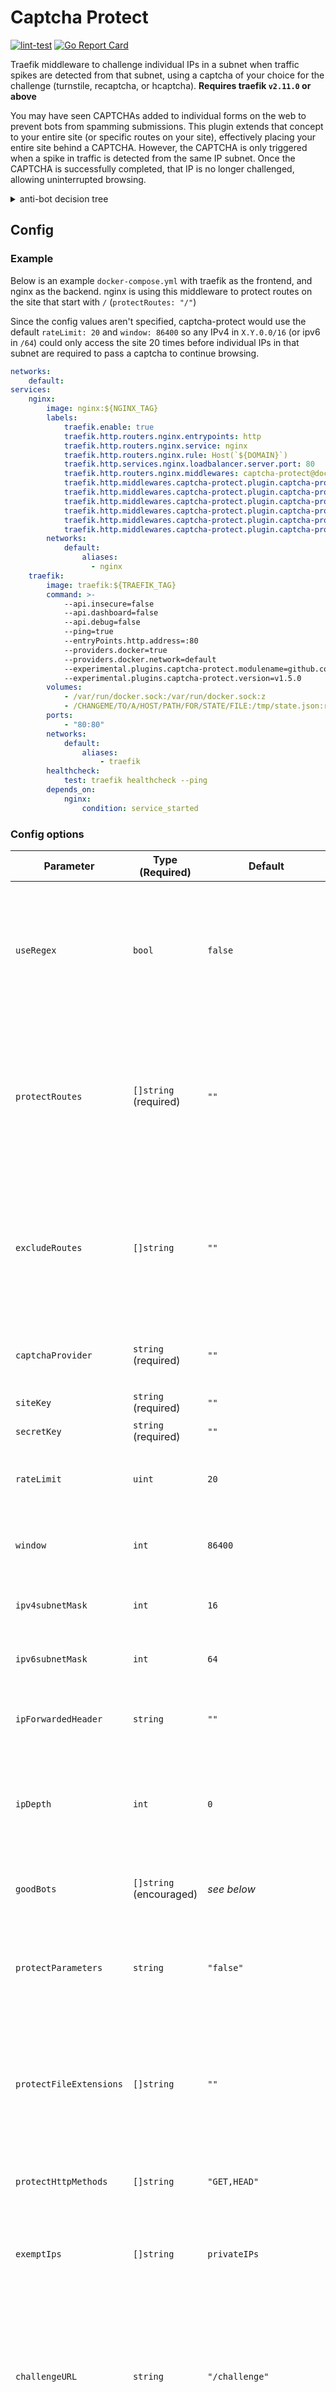 # Captcha Protect
[![lint-test](https://github.com/libops/captcha-protect/actions/workflows/lint-test.yml/badge.svg)](https://github.com/libops/captcha-protect/actions/workflows/lint-test.yml)
[![Go Report Card](https://goreportcard.com/badge/github.com/libops/captcha-protect)](https://goreportcard.com/report/github.com/libops/captcha-protect)

Traefik middleware to challenge individual IPs in a subnet when traffic spikes are detected from that subnet, using a captcha of your choice for the challenge (turnstile, recaptcha, or hcaptcha). **Requires traefik `v2.11.0` or above**

You may have seen CAPTCHAs added to individual forms on the web to prevent bots from spamming submissions. This plugin extends that concept to your entire site (or specific routes on your site), effectively placing your entire site behind a CAPTCHA. However, the CAPTCHA is only triggered when a spike in traffic is detected from the same IP subnet. Once the CAPTCHA is successfully completed, that IP is no longer challenged, allowing uninterrupted browsing.

<details><summary>anti-bot decision tree</summary>

```mermaid
flowchart TD
    Client(Client accesses path on website) --> IP{Has client passed captcha challenge in the last 24h?}
    IP -- Yes --> Continue(Go to original destination)
    IP -- No --> IP_BYPASS{Is client IP excluded by captcha-protect config?}
    IP_BYPASS -- Yes --> Continue(Go to original destination)
    IP_BYPASS -- No --> GOOD_BOT{Is client IP hostname in allowed bot list?}
    GOOD_BOT -- No --> PROTECTED_ROUTE{Is this route protected?}
    GOOD_BOT -- Yes --> CANONICAL_URL_BOT{Are there URL parameters?}
    CANONICAL_URL_BOT -- Yes --> PROTECTED_ROUTE{Is this route prefix in protectRoutes?}
    CANONICAL_URL_BOT -- No --> Continue(Go to original destination)
    PROTECTED_ROUTE -- Yes --> RATE_LIMIT{Is this IP in a range seeing increased traffic?}
    PROTECTED_ROUTE -- No --> Continue(Go to original destination)
    RATE_LIMIT -- Yes --> REDIRECT(Redirect to /challenge)
    RATE_LIMIT -- No --> Continue(Go to original destination)
    REDIRECT --> CHALLENGE{turnstile/recaptcha/hcaptcha challenge}
    CHALLENGE -- Pass --> Continue(Go to original destination)
    CHALLENGE -- Fail --> Stuck
```
</details>

## Config

### Example

Below is an example `docker-compose.yml` with traefik as the frontend, and nginx as the backend. nginx is using this middleware to protect routes on the site that start with `/` (`protectRoutes: "/"`)

Since the config values aren't specified, captcha-protect would use the default `rateLimit: 20` and `window: 86400` so any IPv4 in `X.Y.0.0/16` (or ipv6 in `/64`) could only access the site 20 times before individual IPs in that subnet are required to pass a captcha to continue browsing.

```yaml
networks:
    default:
services:
    nginx:
        image: nginx:${NGINX_TAG}
        labels:
            traefik.enable: true
            traefik.http.routers.nginx.entrypoints: http
            traefik.http.routers.nginx.service: nginx
            traefik.http.routers.nginx.rule: Host(`${DOMAIN}`)
            traefik.http.services.nginx.loadbalancer.server.port: 80
            traefik.http.routers.nginx.middlewares: captcha-protect@docker
            traefik.http.middlewares.captcha-protect.plugin.captcha-protect.protectRoutes: "/"
            traefik.http.middlewares.captcha-protect.plugin.captcha-protect.captchaProvider: turnstile
            traefik.http.middlewares.captcha-protect.plugin.captcha-protect.siteKey: ${TURNSTILE_SITE_KEY}
            traefik.http.middlewares.captcha-protect.plugin.captcha-protect.secretKey: ${TURNSTILE_SECRET_KEY}
            traefik.http.middlewares.captcha-protect.plugin.captcha-protect.goodBots: apple.com,archive.org,commoncrawl.org,duckduckgo.com,facebook.com,google.com,googlebot.com,googleusercontent.com,instagram.com,kagibot.org,linkedin.com,msn.com,openalex.org,twitter.com,x.com
            traefik.http.middlewares.captcha-protect.plugin.captcha-protect.persistentStateFile: /tmp/state.json
        networks:
            default:
                aliases:
                  - nginx
    traefik:
        image: traefik:${TRAEFIK_TAG}
        command: >-
            --api.insecure=false
            --api.dashboard=false
            --api.debug=false
            --ping=true
            --entryPoints.http.address=:80
            --providers.docker=true
            --providers.docker.network=default
            --experimental.plugins.captcha-protect.modulename=github.com/libops/captcha-protect
            --experimental.plugins.captcha-protect.version=v1.5.0
        volumes:
            - /var/run/docker.sock:/var/run/docker.sock:z
            - /CHANGEME/TO/A/HOST/PATH/FOR/STATE/FILE:/tmp/state.json:rw
        ports:
            - "80:80"
        networks:
            default:
                aliases:
                    - traefik
        healthcheck:
            test: traefik healthcheck --ping
        depends_on:
            nginx:
                condition: service_started
```
### Config options

| **Parameter**           | **Type (Required)**     | **Default**              | **Description**                                                                                                                                                                                  |
|-------------------------|-------------------------|--------------------------|--------------------------------------------------------------------------------------------------------------------------------------------------------------------------------------------------|
| `useRegex`              | `bool`                  | `false`                  | When set to `false`, `protectRoutes` and `excludeRoutes` match on prefix. When set to `true`. Both include and exclude routes must be regex. For performance, set to `false` when possible       |
| `protectRoutes`         | `[]string` (required)   | `""`                     | Comma-separated list of route prefixes to protect. e.g., `"/"` protects the entire site (including file/js/css downloads, which you likely don't want). `"/browse"` protects its subtree.        |
| `excludeRoutes`         | `[]string`              | `""`                     | Comma-separated list of route prefixes to **never** protect. e.g., `protectRoutes: "/"` protects the entire site. `excludeRoutes: "/ajax"` would never challenge any route starting with `/ajax` |
| `captchaProvider`       | `string` (required)     | `""`                     | The captcha type to use. Supported values: `turnstile`, `hcaptcha`, and `recaptcha`.                                                                                                             |
| `siteKey`               | `string` (required)     | `""`                     | The captcha site key.                                                                                                                                                                            |
| `secretKey`             | `string` (required)     | `""`                     | The captcha secret key.                                                                                                                                                                          |
| `rateLimit`             | `uint`                  | `20`                     | Maximum requests allowed from a subnet before a challenge is triggered.                                                                                                                          |
| `window`                | `int`                   | `86400`                  | Duration (in seconds) for monitoring requests per subnet.                                                                                                                                        |
| `ipv4subnetMask`        | `int`                   | `16`                     | CIDR subnet mask to group IPv4 addresses for rate limiting.                                                                                                                                      |
| `ipv6subnetMask`        | `int`                   | `64`                     | CIDR subnet mask to group IPv6 addresses for rate limiting.                                                                                                                                      |
| `ipForwardedHeader`     | `string`                | `""`                     | Header to check for the original client IP if Traefik is behind a load balancer.                                                                                                                 |
| `ipDepth`               | `int`                   | `0`                      | How deep past the last non-exempt IP to fetch the real IP from `ipForwardedHeader`. Default 0 returns the last IP in the forward header                                                          |
| `goodBots`              | `[]string` (encouraged) | *see below*              | List of second-level domains for bots that are never challenged or rate-limited.                                                                                                                 |
| `protectParameters`     | `string`                | `"false"`                | Forces rate limiting even for good bots if URL parameters are present. Useful for protecting faceted search pages.                                                                               |
| `protectFileExtensions` | `[]string`              | `""`                     | Comma-separated file extensions to protect. By default, your protected routes only protect html files. This is to prevent files like CSS/JS/img from tripping the rate limit.                    |
| `protectHttpMethods`    | `[]string`              | `"GET,HEAD"`             | Comma-separated list of HTTP methods to protect against                                                                                                                                          |
| `exemptIps`             | `[]string`              | `privateIPs`             | CIDR-formatted IPs that should never be challenged. Private IP ranges are always exempt.                                                                                                         |
| `challengeURL`          | `string`                | `"/challenge"`           | URL where challenges are served. This will override existing routes if there is a conflict. Setting to blank will have the challenge presented on the same page that tripped the rate limit.     |
| `challengeTmpl`         | `string`                | `"./challenge.tmpl.html"`| Path to the Go HTML template for the captcha challenge page.                                                                                                                                     |
| `enableStatsPage`       | `string`                | `"false"`                | Allows `exemptIps` to access `/captcha-protect/stats` to monitor the rate limiter.                                                                                                               |
| `logLevel`              | `string`                | `"INFO"`                 | Log level for the middleware. Options: `ERROR`, `WARNING`, `INFO`, or `DEBUG`.                                                                                                                   |
| `persistentStateFile`   | `string`                | `""`                     | File path to persist rate limiter state across Traefik restarts. In Docker, mount this file from the host.                                                                                       |


### Good Bots

To avoid having this middleware impact your SEO score, it's recommended to provide a value for `goodBots`. By default, no bots will be allowed to crawl your protected routes beyond the rate limit unless their second level domain (e.g. `google.com`) is configured as a good bot.

A good default value for `goodBots` would be:

```
goodBots: apple.com,archive.org,duckduckgo.com,facebook.com,google.com,googlebot.com,googleusercontent.com,instagram.com,kagibot.org,linkedin.com,msn.com,openalex.org,twitter.com,x.com
```

**However** if you set the config parameter `protectParameters="true"`, even good bots won't be allowed to crawl protected routes if a URL parameter is on the request (e.g. `/foo?bar=baz`). This `protectParameters` feature is meant to help protect faceted search pages.


## Overriding the challenge template file

You probably will want to theme the CAPTCHA challenge page to match the style of your site.

You can do that by copying the [challenge.tmpl.html](./challenge.tmpl.html) file in this repo into your docker compose project, mounting it into your traefik container

```yaml
    traefik:
        volumes:
            - ./host/path/to/challenge.tmpl.html:/challenge.tmpl.html:ro
```

and pointing the middleware to your overridden template with

```yaml
            traefik.http.middlewares.captcha-protect.plugin.captcha-protect.challengeTmpl: "/challenge.tmpl.html"
```

When you override the challenge template, the process probably looks like:

1. Copying some html file from your existing site (so the challenge looks like the rest of your site)
2. Replacing some `<div>` in the HTML body for the file copied in step 1 with the `<form>...</form><script>...</script>` HTML tags/contents in this repo's default [challenge.tmpl.html](./challenge.tmpl.html). You must copy the `form` and `script` tags exactly as they are in the original challenge template. They use go's templating language to inject the proper site key and other variables into the HTML response when a challenge is presented
3. You must also be sure to have this in the `<head>` of your overridden template:

```
    <script src="{{ .FrontendJS }}" async defer referrerpolicy="no-referrer"></script>
```

## Similar projects

- [Traefik RateLimit middleware](https://doc.traefik.io/traefik/middlewares/http/ratelimit/) - the core traefik ratelimit middleware will start sending 429 responses based on individual IPs, which might not be good enough to protect against traffic coming from distributed networks. Also, this plugin (captcha-protect) allows not including files in your rate limiter to avoid static assets from being counted in the rate limit.
- [crowdsec-bouncer-traefik-plugin](https://github.com/maxlerebourg/crowdsec-bouncer-traefik-plugin) has a captcha option, but requires integrating with crowdsec to verify individual IPs. This plugin (captcha-protect) instead just checks the traffic actually visiting your site and verifies the traffic is from a person only when the traffic exceeds some rate limit you configure.

## Attribution

- the original implementation of this logic was [a drupal module called turnstile_protect](https://www.drupal.org/project/turnstile_protect). This traefik plugin was made to make the challenge logic even more perfomant than that Drupal module, and also to provide this bot protection to non-Drupal websites
- making general captcha structs to support multiple providers was based on the work in [crowdsec-bouncer-traefik-plugin](https://github.com/maxlerebourg/crowdsec-bouncer-traefik-plugin)
- in memory cache thanks to https://github.com/patrickmn/go-cache

## When to enable regex

When possible, you want to keep regex disabled as seen in the example benchmark below.

However, when needed it can be enabled with `useRegex: true`

```
$ go mod init bench
$ cat << EOF > bench_test.go
package main

import (
	"regexp"
	"strings"
	"testing"
)

var (
	testPath = "/api/v1/user/profile"
	prefix   = "/api/v1"
	regex    = regexp.MustCompile("^/api/v1")
)

func BenchmarkHasPrefix(b *testing.B) {
	for i := 0; i < b.N; i++ {
		_ = strings.HasPrefix(testPath, prefix)
	}
}

func BenchmarkRegexMatch(b *testing.B) {
	for i := 0; i < b.N; i++ {
		_ = regex.MatchString(testPath)
	}
}
EOF
$ go test -bench=. -benchmem
```

```
goos: darwin
goarch: amd64
pkg: github.com/libops/captcha-protect/heh
cpu: Intel(R) Core(TM) i7-9750H CPU @ 2.60GHz
BenchmarkHasPrefix-12     	340856451	         3.415 ns/op	       0 B/op	       0 allocs/op
BenchmarkRegexMatch-12    	27992568	        41.20 ns/op	       0 B/op	       0 allocs/op
PASS
```
